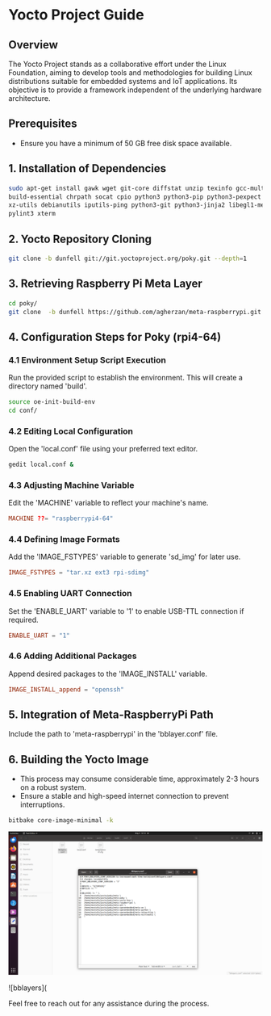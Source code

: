 # Yocto Project Guide

## Overview
The Yocto Project stands as a collaborative effort under the Linux Foundation, aiming to develop tools and methodologies for building Linux distributions suitable for embedded systems and IoT applications. Its objective is to provide a framework independent of the underlying hardware architecture.

## Prerequisites
* Ensure you have a minimum of 50 GB free disk space available.

## 1. Installation of Dependencies
```bash
sudo apt-get install gawk wget git-core diffstat unzip texinfo gcc-multilib \
build-essential chrpath socat cpio python3 python3-pip python3-pexpect \
xz-utils debianutils iputils-ping python3-git python3-jinja2 libegl1-mesa libsdl1.2-dev \
pylint3 xterm
```

## 2. Yocto Repository Cloning
```bash
git clone -b dunfell git://git.yoctoproject.org/poky.git --depth=1
```

## 3. Retrieving Raspberry Pi Meta Layer
```bash
cd poky/
git clone  -b dunfell https://github.com/agherzan/meta-raspberrypi.git --depth=1
```

## 4. Configuration Steps for Poky (rpi4-64)

### 4.1 Environment Setup Script Execution
Run the provided script to establish the environment. This will create a directory named 'build'.
```bash
source oe-init-build-env
cd conf/
```

### 4.2 Editing Local Configuration
Open the 'local.conf' file using your preferred text editor.
```bash
gedit local.conf &
```

### 4.3 Adjusting Machine Variable
Edit the 'MACHINE' variable to reflect your machine's name.
```conf
MACHINE ??= "raspberrypi4-64"
```

### 4.4 Defining Image Formats
Add the 'IMAGE_FSTYPES' variable to generate 'sd_img' for later use.
```conf
IMAGE_FSTYPES = "tar.xz ext3 rpi-sdimg"
```

### 4.5 Enabling UART Connection
Set the 'ENABLE_UART' variable to '1' to enable USB-TTL connection if required.
```conf
ENABLE_UART = "1"
```

### 4.6 Adding Additional Packages
Append desired packages to the 'IMAGE_INSTALL' variable.
```conf
IMAGE_INSTALL_append = "openssh"
```

## 5. Integration of Meta-RaspberryPi Path
Include the path to 'meta-raspberrypi' in the 'bblayer.conf' file.

## 6. Building the Yocto Image
* This process may consume considerable time, approximately 2-3 hours on a robust system.
* Ensure a stable and high-speed internet connection to prevent interruptions.
```bash
bitbake core-image-minimal -k
```


![alt text](<Screenshot from 2024-05-04 14-14-39.png>)




![bblayers](

Feel free to reach out for any assistance during the process.
